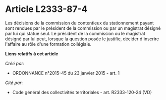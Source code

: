 # Article L2333-87-4

Les décisions de la commission du contentieux du stationnement payant  sont rendues par le président de la commission ou par
un magistrat  désigné par lui qui statue seul. Le président de la commission ou le  magistrat désigné par lui peut, lorsque
la question posée le justifie,  décider d'inscrire l'affaire au rôle d'une formation collégiale.

**Liens relatifs à cet article**

_Créé par_:

  - ORDONNANCE n°2015-45 du 23 janvier 2015 - art. 1

_Cité par_:

  - Code général des collectivités territoriales - art. R2333-120-24 (VD)
